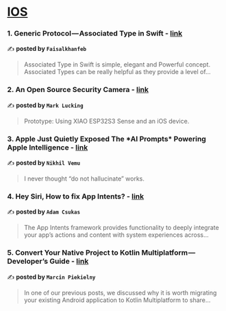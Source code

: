 
<h1><a href=https://medium.com/tag/ios/recommended target="_blank" rel="noopener noreferrer">IOS</a></h1>
<h3>1. Generic Protocol — Associated Type in Swift - <a href="https://medium.com/@faisalkhan13feb/generic-protocol-associated-type-in-swift-71a9fef3f542" target="_blank" rel="noopener noreferrer">link</a></h3>

✍️ **posted by `Faisalkhanfeb`**

<blockquote>Associated Type in Swift is simple, elegant and Powerful concept. Associated Types can be really helpful as they provide a level of…</blockquote>

<h3>2. An Open Source Security Camera - <a href="https://medium.com/gitconnected/an-open-source-security-camera-3ec9b6397a7b" target="_blank" rel="noopener noreferrer">link</a></h3>

✍️ **posted by `Mark Lucking`**

<blockquote>Prototype: Using XIAO ESP32S3 Sense and an iOS device.</blockquote>

<h3>3. Apple Just Quietly Exposed The *AI Prompts* Powering Apple Intelligence - <a href="https://medium.com/macoclock/apple-just-quietly-exposed-the-ai-prompts-powering-apple-intelligence-b4ac3314eb14" target="_blank" rel="noopener noreferrer">link</a></h3>

✍️ **posted by `Nikhil Vemu`**

<blockquote>I never thought “do not hallucinate” works.</blockquote>

<h3>4. Hey Siri, How to fix App Intents? - <a href="https://medium.com/@adamcs00/hey-siri-how-to-fix-app-intents-f28c9e40c522" target="_blank" rel="noopener noreferrer">link</a></h3>

✍️ **posted by `Adam Csukas`**

<blockquote>The App Intents framework provides functionality to deeply integrate your app’s actions and content with system experiences across…</blockquote>

<h3>5. Convert Your Native Project to Kotlin Multiplatform — Developer’s Guide - <a href="https://medium.com/proandroiddev/convert-your-native-project-to-kotlin-multiplatform-developers-guide-bce1ae20bd32" target="_blank" rel="noopener noreferrer">link</a></h3>

✍️ **posted by `Marcin Piekielny`**

<blockquote>In one of our previous posts, we discussed why it is worth migrating your existing Android application to Kotlin Multiplatform to share…</blockquote>

